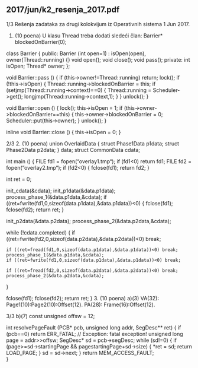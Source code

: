 2017/jun/k2_resenja_2017.pdf
--------------------------------------------------------------------------------


1/3 
Rešenja zadataka za 
drugi kolokvijum iz Operativnih sistema 1 
Jun 2017. 
1. (10 poena) U klasu Thread treba dodati sledeći član: 
Barrier* blockedOnBarrier(0); 
 
class Barrier { 
public: 
  Barrier (int open=1) : isOpen(open), owner(Thread::running) {} 
  void open(); 
  void close(); 
  void pass(); 
private: 
  int isOpen; 
  Thread* owner; 
}; 
 
void Barrier::pass () { 
  if (this->owner!=Thread::running) return; 
  lock(); 
  if (!this->isOpen) { 
    Thread::running->blockedOnBarrier = this; 
    if (setjmp(Thread::running->context)==0) { 
       Thread::running = Scheduler->get(); 
       longjmp(Thread::running->context,1); 
    } 
  } 
  unlock(); 
} 
 
void Barrier::open () { 
  lock(); 
  this->isOpen = 1; 
  if (this->owner->blockedOnBarrier==this) { 
    this->owner->blockedOnBarrier = 0; 
    Scheduler::put(this->owner); 
  } 
  unlock(); 
} 
 
inline void Barrier::close () { 
  this->isOpen = 0; 
} 

2/3 
2. (10 poena) 
union OverlaidData { 
  struct Phase1Data p1data; 
  struct Phase2Data p2data; 
} data; 
struct CommonData cdata; 
 
int main () { 
  FILE fd1 = fopen(“overlay1.tmp“); 
  if (fd1<0) return fd1; 
  FILE fd2 = fopen(“overlay2.tmp“); 
  if (fd2<0) { 
    fclose(fd1); 
    return fd2; 
  } 
 
  int ret = 0; 
   
  init_cdata(&cdata); 
  init_p1data(&data.p1data); 
  process_phase_1(&data.p1data,&cdata); 
  if ((ret=fwrite(fd1,0,sizeof(data.p1data),&data.p1data))<0) { 
    fclose(fd1); 
    fclose(fd2); 
    return ret; 
  } 
 
  init_p2data(&data.p2data); 
  process_phase_2(&data.p2data,&cdata); 
 
  while (!cdata.completed) { 
    if ((ret=fwrite(fd2,0,sizeof(data.p2data),&data.p2data))<0) break; 
 
    if ((ret=fread(fd1,0,sizeof(data.p1data),&data.p1data))<0) break; 
    process_phase_1(&data.p1data,&cdata); 
    if ((ret=fwrite(fd1,0,sizeof(data.p1data),&data.p1data))<0) break; 
 
    if ((ret=fread(fd2,0,sizeof(data.p2data),&data.p2data))<0) break; 
    process_phase_2(&data.p2data,&cdata); 
  } 
 
  fclose(fd1); 
  fclose(fd2); 
  return ret; 
} 
3. (10 poena) a)(3)   VA(32): Page1(10):Page2(10):Offset(12). 
    PA(28): Frame(16):Offset(12). 

3/3 
b)(7) 
const unsigned offsw = 12; 
 
int resolvePageFault (PCB* pcb, unsigned long addr, SegDesc** ret) { 
  if (pcb==0) return ERR_FATAL; // Exception: fatal exception! 
  unsigned long page = addr>>offsw; 
  SegDesc* sd = pcb->segDesc; 
  while (sd!=0) { 
    if (page>=sd->startingPage && page<sd->startingPage+sd->size) { 
      *ret = sd; 
      return LOAD_PAGE; 
    } 
    sd = sd->next; 
  } 
  return MEM_ACCESS_FAULT;  
} 
 